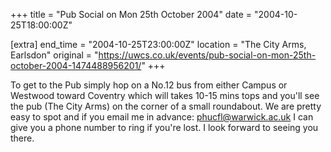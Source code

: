 +++
title = "Pub Social on Mon 25th October 2004"
date = "2004-10-25T18:00:00Z"

[extra]
end_time = "2004-10-25T23:00:00Z"
location = "The City Arms, Earlsdon"
original = "https://uwcs.co.uk/events/pub-social-on-mon-25th-october-2004-1474488956201/"
+++

To get to the Pub simply hop on a No.12 bus from either Campus or Westwood toward Coventry which will takes 10-15 mins tops and you'll see the pub (The City Arms) on the corner of a small roundabout. We are pretty easy to spot and if you email me in advance: phucfl@warwick.ac.uk I can give you a phone number to ring if you're lost. I look forward to seeing you there.

